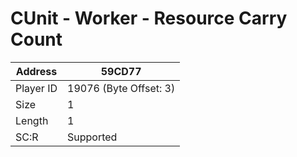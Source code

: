 #  CUnit - Worker - Resource Carry Count
Address   | 59CD77
----------|-------------
Player ID | 19076 (Byte Offset: 3)
Size 	  | 1
Length 	  | 1
SC:R      | Supported


